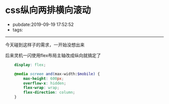 # css纵向两排横向滚动

- pubdate:2019-09-19 17:52:52
- tags:

---------

今天碰到这样子的需求，一开始没想出来

后来灵机一闪使用flex布局主轴改成纵向就搞定了

```scss
    display: flex;

    @media screen and(max-width:$mobile) {
        max-height: 600px;
        overflow-x: hidden;
        flex-wrap: wrap;
        flex-direction: column;
    }
```